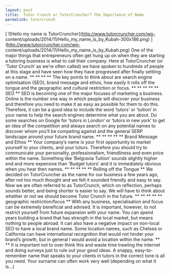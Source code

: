 ```yaml
---
layout: post
title:  Tutor Crunch or TutorCruncher? The Importance of Name
permalink: tutorcrunch
---
```

[ ![Hello my name is TutorCruncher](http://www.tutorcruncher.com/wp-
content/uploads/2014/11/Hello_my_name_is_by_Kubah-300x186.png)
](http://www.tutorcruncher.com/wp-
content/uploads/2014/11/Hello_my_name_is_by_Kubah.png) One of the major things
that entrepreneurs often get hung up on when they are starting a tutoring
business is what to call their company. Here at TutorCruncher (or ‘Tutor
Crunch’ as we’re often called) we have spoken to hundreds of people at this
stage and have seen how they have progressed after finally settling on a name.
** ** ** ** The key points to think about are search engine optimisation
(SEO), brand message and ethos, how easily it rolls off the tongue and the
geographic and cultural restriction or focus. ** ** ** ** ** SEO ** SEO is
becoming one of the major focuses of marketing a business. Online is the
number one way in which people will discover your business and therefore you
need to make it as easy as possible for them to do this. Therefore, it can be
a good idea to include the word ‘tutors’ or ‘tuition’ in your name to help the
search engines determine what you are about. Do some searches on Google for
‘tutors in London’ or ‘tutors in new york’ to get an idea of the competition
and always search on any potential names to discover whom you’ll be competing
against and the general SERP landscape around your future brand name. ** ** **
** ** Brand Message and Ethos ** Your company’s name is your first opportunity
to market yourself to your clients, and your tutors. Therefore you should try
to communicate your personality, professionalism, friendliness and even price
within the name. Something like ‘Belgravia Tuition’ sounds slightly higher end
and more expensive than ‘Budget tutors’ and it is immediately obvious when you
hear then names. ** ** ** ** ** Rolling off the Tongue ** We decided on
TutorCruncher as the name for our business a few years ago, after not too much
thought and we felt it sounded friendly and easy to say. Now we are often
referred to as TutorCrunch, which on reflection, perhaps sounds better, and
being shorter is easier to say. We will have to think about whether or not we
should become Tutor Crunch in the future. ** ** ** ** ** geographic
restriction/focus ** With any business, specialisation and focus can be
extremely beneficial and advised. It is important, however, to not restrict
yourself from future expansion with your name. You can spend years building a
brand that has strength in the local market, but means nothing to people
abroad. It can also have a negative impact on non-local SEO to have a local
brand name. Some location names, such as Chelsea or California can have
international recognition that would not hinder your brand’s growth, but in
general I would avoid a location within the name. ** ** It is important not to
over think this and waste time trawling the internet and doing surveys just to
rule out your good ideas. A snappy, easy-to-remember name that speaks to your
clients in tutors in the correct tone is all you need. Your surname can often
work very well (depending on what it is...)

